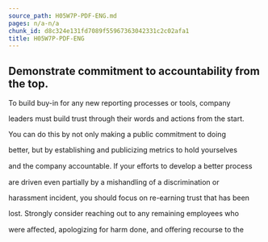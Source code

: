 ```yaml
---
source_path: H05W7P-PDF-ENG.md
pages: n/a-n/a
chunk_id: d8c324e131fd7089f55967363042331c2c02afa1
title: H05W7P-PDF-ENG
---
```

## Demonstrate commitment to accountability from the top.

To build buy-in for any new reporting processes or tools, company

leaders must build trust through their words and actions from the start.

You can do this by not only making a public commitment to doing

better, but by establishing and publicizing metrics to hold yourselves

and the company accountable. If your eﬀorts to develop a better process

are driven even partially by a mishandling of a discrimination or

harassment incident, you should focus on re-earning trust that has been

lost. Strongly consider reaching out to any remaining employees who

were aﬀected, apologizing for harm done, and oﬀering recourse to the
